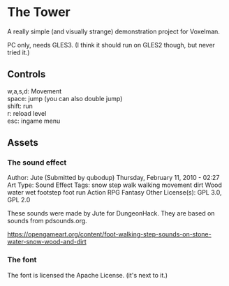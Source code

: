 # The Tower

A really simple (and visually strange) demonstration project for Voxelman.

PC only, needs GLES3. (I think it should run on GLES2 though, but never tried it.)

## Controls

w,a,s,d: Movement \
space: jump (you can also double jump) \
shift: run \
r: reload level \
esc: ingame menu

## Assets

### The sound effect

Author: 
Jute
(Submitted by qubodup)
Thursday, February 11, 2010 - 02:27
Art Type: 
Sound Effect
Tags: snow step walk walking movement dirt Wood water wet footstep foot run Action RPG Fantasy Other
License(s): GPL 3.0, GPL 2.0

These sounds were made by Jute for DungeonHack. They are based on sounds from pdsounds.org.

https://opengameart.org/content/foot-walking-step-sounds-on-stone-water-snow-wood-and-dirt

### The font

The font is licensed the Apache License. (it's next to it.)